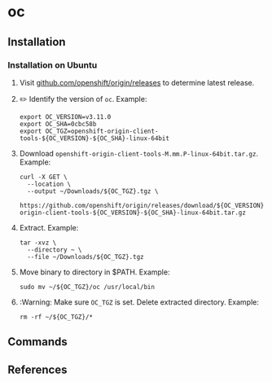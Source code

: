 # oc

## Installation

### Installation on Ubuntu

1. Visit [github.com/openshift/origin/releases](https://github.com/openshift/origin/releases) to determine latest release.

1. :pencil2: Identify the version of `oc`.
   Example:

    ```console
    export OC_VERSION=v3.11.0
    export OC_SHA=0cbc58b
    export OC_TGZ=openshift-origin-client-tools-${OC_VERSION}-${OC_SHA}-linux-64bit
    ```

1. Download `openshift-origin-client-tools-M.mm.P-linux-64bit.tar.gz`.
   Example:

    ```console
    curl -X GET \
      --location \
      --output ~/Downloads/${OC_TGZ}.tgz \
      https://github.com/openshift/origin/releases/download/${OC_VERSION}/openshift-origin-client-tools-${OC_VERSION}-${OC_SHA}-linux-64bit.tar.gz
    ```

1. Extract.
   Example:

    ```console
    tar -xvz \
      --directory ~ \
      --file ~/Downloads/${OC_TGZ}.tgz
    ```

1. Move binary to directory in $PATH.
   Example:

    ```console
    sudo mv ~/${OC_TGZ}/oc /usr/local/bin
    ```

1. :Warning: Make sure `OC_TGZ` is set.
   Delete extracted directory.
   Example:

    ```console
    rm -rf ~/${OC_TGZ}/*
    ```

## Commands

## References
